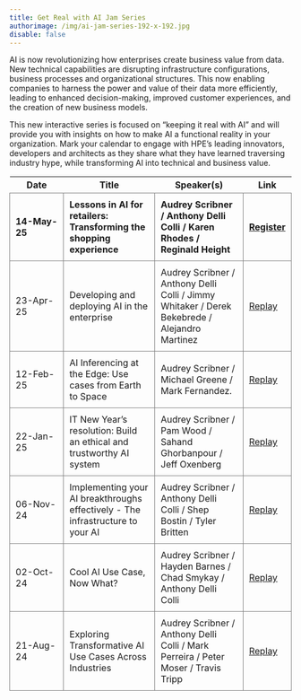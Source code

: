 ```yaml
---
title: Get Real with AI Jam Series
authorimage: /img/ai-jam-series-192-x-192.jpg
disable: false
---
```

AI is now revolutionizing how enterprises create business value from data. New technical capabilities are disrupting infrastructure configurations, business processes and organizational structures. This now enabling companies to harness the power and value of their data more efficiently, leading to enhanced decision-making, improved customer experiences, and the creation of new business models.

This new interactive series is focused on “keeping it real with AI” and will provide you with insights on how to make AI a functional reality in your organization. Mark your calendar to engage with HPE’s leading innovators, developers and architects as they share what they have learned traversing industry hype, while transforming AI into technical and business value.  

<style>
table {
    display: block;
    width: 100%;
    width: max-content;
    max-width: 100%;
    overflow: auto;
     -webkit-box-shadow: none;
    -moz-box-shadow: none;
    box-shadow: none;
}
td {
   -webkit-box-shadow: none;
    -moz-box-shadow: none;
    box-shadow: none;
    border:1px solid grey;
    text-align: left !important;
    padding: 10px !important;
}
thead tr:first-child td {
  -webkit-box-shadow: none;
  -moz-box-shadow: none;
  box-shadow: none;
  border:1px solid grey;
  text-align: center !important;
  padding: 20px !important;
  font-weight: bold !important;
}


</style>

| &nbsp;&nbsp;&nbsp;&nbsp;&nbsp;Date&nbsp;&nbsp;&nbsp;&nbsp;&nbsp; | Title                                                                          | Speaker(s)                                                                                     | Link                                                                                                  |
| ---------------------------------------------------------------- | ------------------------------------------------------------------------------ | ---------------------------------------------------------------------------------------------- | ----------------------------------------------------------------------------------------------------- |
| **14-May-25**                                                    | **Lessons in AI for retailers: Transforming the shopping experience**          | **Audrey Scribner /  Anthony Delli Colli / Karen Rhodes / Reginald Height**                    | **[Register](https://hpe.zoom.us/webinar/register/3317467945966/WN_N_9zHDbIRlWfSAxC2ifj3g)**          |
| 23-Apr-25                                                        | Developing and deploying AI in the enterprise                                  | Audrey Scribner /  Anthony Delli Colli / Jimmy Whitaker / Derek Bekebrede / Alejandro Martinez | [Replay](https://www.youtube.com/watch?v=Dau7swlAkJY&list=PLtS6YX0YOX4fWMwKbp9blyI1GLdXlbWjY)         |
| 12-Feb-25                                                        | AI Inferencing at the Edge: Use cases from Earth to Space                      | Audrey Scribner / Michael Greene / Mark Fernandez.                                             | [Replay](https://www.youtube.com/watch?v=9QxCAaAKN3c&list=PLtS6YX0YOX4fWMwKbp9blyI1GLdXlbWjY)         |
| 22-Jan-25                                                        | IT New Year’s resolution: Build an ethical and trustworthy AI system           | Audrey Scribner / Pam Wood / Sahand Ghorbanpour / Jeff Oxenberg                                | [Replay](https://www.youtube.com/watch?v=S9SfJIUgIx4&list=PLtS6YX0YOX4fWMwKbp9blyI1GLdXlbWjY&index=1) |
| 06-Nov-24                                                        | Implementing your AI breakthroughs effectively - The infrastructure to your AI | Audrey Scribner / Anthony Delli Colli / Shep Bostin / Tyler Britten                            | [Replay](https://www.youtube.com/watch?v=7pGOYlA5eyI&list=PLtS6YX0YOX4fWMwKbp9blyI1GLdXlbWjY)         |
| 02-Oct-24                                                        | Cool AI Use Case, Now What?                                                    | Audrey Scribner / Hayden Barnes / Chad Smykay / Anthony Delli Colli                            | [Replay](https://www.youtube.com/watch?v=gxpcBISePhE&list=PLtS6YX0YOX4fWMwKbp9blyI1GLdXlbWjY)         |
| 21-Aug-24                                                        | Exploring Transformative AI Use Cases Across Industries                        | Audrey Scribner / Anthony Delli Colli / Mark Perreira / Peter Moser / Travis Tripp             | [Replay](https://www.youtube.com/watch?v=XEJqcdWj790&list=PLtS6YX0YOX4fWMwKbp9blyI1GLdXlbWjY)         |